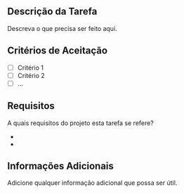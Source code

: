 ## Descrição da Tarefa

Descreva o que precisa ser feito aqui.

## Critérios de Aceitação

- [ ] Critério 1
- [ ] Critério 2
- [ ] ...

## Requisitos

A quais requisitos do projeto esta tarefa se refere?
- []()
- []()

## Informações Adicionais

Adicione qualquer informação adicional que possa ser útil.